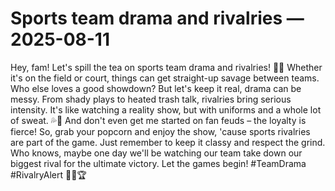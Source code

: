 # Sports team drama and rivalries — 2025-08-11

Hey, fam! Let's spill the tea on sports team drama and rivalries! 🍵🔥 Whether it's on the field or court, things can get straight-up savage between teams. Who else loves a good showdown? But let's keep it real, drama can be messy. From shady plays to heated trash talk, rivalries bring serious intensity. It's like watching a reality show, but with uniforms and a whole lot of sweat. 💦🏀 And don't even get me started on fan feuds – the loyalty is fierce! So, grab your popcorn and enjoy the show, 'cause sports rivalries are part of the game. Just remember to keep it classy and respect the grind. Who knows, maybe one day we'll be watching our team take down our biggest rival for the ultimate victory. Let the games begin! #TeamDrama #RivalryAlert 💪🔥🏆